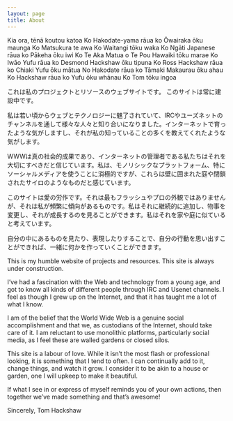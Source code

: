 ```yaml
---
layout: page
title: About
---
```


Kia ora, tēnā koutou katoa
Ko Hakodate-yama rāua ko Ōwairaka ōku maunga
Ko Matsukura te awa
Ko Waitangi tōku waka
Ko Ngāti Japanese rāua ko Pākeha ōku iwi
Ko Te Aka Matua o Te Pou Hawaiki tōku marae
Ko Iwāo Yufu rāua ko Desmond Hackshaw ōku tipuna
Ko Ross Hackshaw rāua ko Chiaki Yufu ōku mātua
No Hakodate rāua ko Tāmaki Makaurau ōku ahau
Ko Hackshaw rāua ko Yufu ōku whānau
Ko Tom tōku ingoa

これは私のプロジェクトとリソースのウェブサイトです。
このサイトは常に建設中です。

私は若い頃からウェブとテクノロジーに魅了されていて、IRCやユーズネットのチャンネルを通して様々な人々と知り合いになりました。インターネットで育ったような気がしますし、それが私の知っていることの多くを教えてくれたような気がします。

WWWは真の社会的成果であり、インターネットの管理者である私たちはそれを大切にすべきだと信じています。私は、モノリシックなプラットフォーム、特にソーシャルメディアを使うことに消極的ですが、これらは壁に囲まれた庭や閉鎖されたサイロのようなものだと感じています。

このサイトは愛の労作です。それは最もフラッシュやプロの外観ではありませんが、それは私が頻繁に傾向があるものです。私はそれに継続的に追加し、物事を変更し、それが成長するのを見ることができます。私はそれを家や庭に似ていると考えています。

自分の中にあるものを見たり、表現したりすることで、自分の行動を思い出すことができれば、一緒に何かを作っていくことができます。

This is my humble website of projects and resources.
This site is always under construction. 

I’ve had a fascination with the Web and technology from a young age, and got to know all kinds of different people through IRC and Usenet channels. I feel as though I grew up on the Internet, and that it has taught me a lot of what I know.

I am of the belief that the World Wide Web is a genuine social accomplishment and that we, as custodians of the Internet, should take care of it. I am reluctant to use monolithic platforms, particularly social media, as I feel these are walled gardens or closed silos.

This site is a labour of love. While it isn’t the most flash or professional looking, it is something that I tend to often. I can continually add to it, change things, and watch it grow. I consider it to be akin to a house or garden, one I will upkeep to make it beautiful.

If what I see in or express of myself reminds you of your own actions, then together we’ve made something and that’s awesome!

Sincerely,
Tom Hackshaw